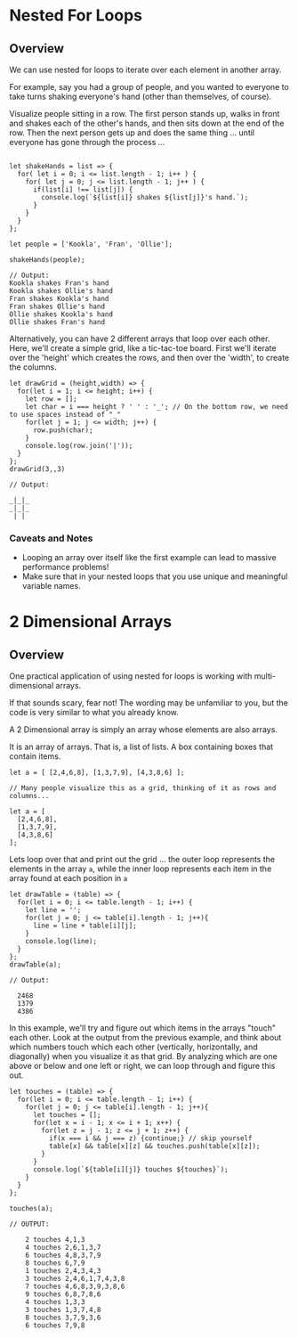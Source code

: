 # Nested For Loops

## Overview
We can use nested for loops to iterate over each element in another array.

For example, say you had a group of people, and you wanted to everyone to take turns shaking everyone's hand (other than themselves, of course). 

Visualize people sitting in a row.  The first person stands up, walks in front and shakes each of the other's hands, and then sits down at the end of the row. Then the next person gets up and does the same thing ... until everyone has gone through the process ...

```

let shakeHands = list => {
  for( let i = 0; i <= list.length - 1; i++ ) {
    for( let j = 0; j <= list.length - 1; j++ ) {
      if(list[i] !== list[j]) {
        console.log(`${list[i]} shakes ${list[j]}'s hand.`);
      }
    }
  }
};

let people = ['Kookla', 'Fran', 'Ollie'];

shakeHands(people);

// Output:
Kookla shakes Fran's hand
Kookla shakes Ollie's hand
Fran shakes Kookla's hand
Fran shakes Ollie's hand
Ollie shakes Kookla's hand
Ollie shakes Fran's hand

```

Alternatively, you can have 2 different arrays that loop over each other. Here, we'll create a simple grid, like a tic-tac-toe board.  First we'll iterate over the 'height' which creates the rows, and then over the 'width', to create the columns.  

```
let drawGrid = (height,width) => {
  for(let i = 1; i <= height; i++) {
    let row = [];
    let char = i === height ? ' ' : '_'; // On the bottom row, we need to use spaces instead of "_"
    for(let j = 1; j <= width; j++) {
      row.push(char);
    }
    console.log(row.join('|'));
  }
};
drawGrid(3,,3)

// Output:

_|_|_
_|_|_
 | | 

```

### Caveats and Notes
- Looping an array over itself like the first example can lead to massive performance problems!
- Make sure that in your nested loops that you use unique and meaningful variable names.

# 2 Dimensional Arrays

## Overview

One practical application of using nested for loops is working with multi-dimensional arrays. 

If that sounds scary, fear not! The wording may be unfamiliar to you, but the code is very similar to what you already know. 

A 2 Dimensional array is simply an array whose elements are also arrays. 

It is an array of arrays. That is, a list of lists. A box containing boxes that contain items. 

```
let a = [ [2,4,6,8], [1,3,7,9], [4,3,8,6] ];

// Many people visualize this as a grid, thinking of it as rows and columns...

let a = [
  [2,4,6,8],
  [1,3,7,9],
  [4,3,8,6]
];
```

Lets loop over that and print out the grid ... the outer loop represents the elements in the array `a`, while the inner loop represents each item in the array found at each position in `a`
```
let drawTable = (table) => {
  for(let i = 0; i <= table.length - 1; i++) {
    let line = '';
    for(let j = 0; j <= table[i].length - 1; j++){
      line = line + table[i][j];
    }
    console.log(line);
  }
};
drawTable(a);

// Output: 

  2468
  1379
  4386
```

In this example, we'll try and figure out which items in the arrays "touch" each other.  Look at the output from the previous example, and think about which numbers touch which each other (vertically, horizontally, and diagonally) when you visualize it as that grid.  By analyzing which are one above or below and one left or right, we can loop through and figure this out.

```
let touches = (table) => {
  for(let i = 0; i <= table.length - 1; i++) {
    for(let j = 0; j <= table[i].length - 1; j++){
      let touches = [];
      for(let x = i - 1; x <= i + 1; x++) {
        for(let z = j - 1; z <= j + 1; z++) {
          if(x === i && j === z) {continue;} // skip yourself
          table[x] && table[x][z] && touches.push(table[x][z]);
        }
      }
      console.log(`${table[i][j]} touches ${touches}`);
    }
  }
};

touches(a);

// OUTPUT:

    2 touches 4,1,3
    4 touches 2,6,1,3,7
    6 touches 4,8,3,7,9
    8 touches 6,7,9
    1 touches 2,4,3,4,3
    3 touches 2,4,6,1,7,4,3,8
    7 touches 4,6,8,3,9,3,8,6
    9 touches 6,8,7,8,6
    4 touches 1,3,3
    3 touches 1,3,7,4,8
    8 touches 3,7,9,3,6
    6 touches 7,9,8

```
